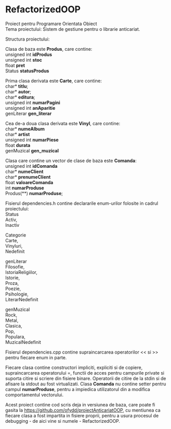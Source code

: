 # RefactorizedOOP
Proiect pentru Programare Orientata Obiect  
Tema proiectului: Sistem de gestiune pentru o librarie anticariat.  

Structura proiectului:  

Clasa de baza este **Produs**, care contine:  
  unsigned int **idProdus**  
  unsigned int **stoc**  
  float **pret**  
  Status **statusProdus**  

Prima clasa derivata este **Carte**, care contine:  
  char* **titlu**;  
  char* **autor**;  
  char* **editura**;  
  unsigned int **numarPagini**  
  unsigned int **anAparitie**  
  genLiterar **gen_literar**  

Cea de-a doua clasa derivata este **Vinyl**, care contine:  
  char* **numeAlbum**  
  char* **artist**  
  unsigned int **numarPiese**  
  float **durata**  
  genMuzical **gen_muzical**  

Clasa care contine un vector de clase de baza este **Comanda**:  
  unsigned int **idComanda**  
  char* **numeClient**  
  char* **prenumeClient**  
  float **valoareComanda**  
  int **numarProduse**  
  Produs(**) **numarProduse**;  

Fisierul dependencies.h contine declararile enum-urilor folosite in cadrul proiectului:  
Status  
  Activ,  
  Inactiv  

Categorie  
  Carte,  
  Vinyluri,  
  Nedefinit  

genLiterar  
  Filosofie,  
  IstoriaReligiilor,  
  Istorie,  
  Proza,  
  Poezie,  
  Psihologie,  
  LiterarNedefinit  

genMuzical  
  Rock,  
  Metal,  
  Clasica,  
  Pop,  
  Populara,  
  MuzicalNedefinit  

Fisierul dependencies.cpp contine supraincarcarea operatorilor << si >> pentru fiecare enum in parte.  

Fiecare clasa contine constructori impliciti, expliciti si de copiere, supraincarcarea operatorului =, functii de acces pentru campurile private si suporta citire si scriere din fisiere binare. Operatorii de citire de la stdin si de afisare la stdout au fost virtualizati. Clasa **Comanda** nu contine setter pentru campul **numarProduse**, pentru a impiedica utilizatorul din a modifica comportamentul vectorului.  

Acest proiect contine cod scris deja in versiunea de baza, care poate fi gasita la https://github.com/ofydd/proiectAnticariatOOP, cu mentiunea ca fiecare clasa a fost impartita in fisiere proprii, pentru a usura procesul de debugging - de aici vine si numele - RefactorizedOOP.  
